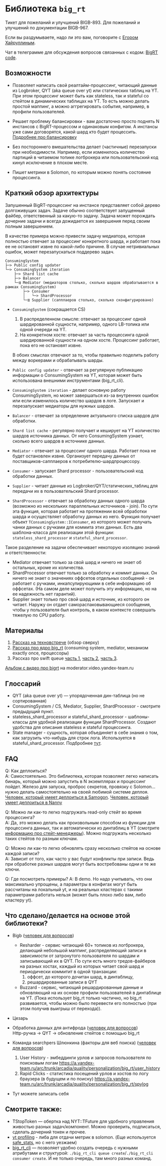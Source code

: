 # Библиотека `big_rt`

Тикет для пожеланий и улучшений BIGB-893. Для пожеланий и улучшений по документации BIGB-967.

Если вы раздумываете, надо ли это вам, поговорите с [Егором Хайруллиным](https://staff.yandex-team.ru/mikari).

Чат в телеграмме для обсуждения вопросов связанных с кодом: [BigRT code](https://t.me/joinchat/AXv6gBoN8SGEG6zrT-Lmyg).

## Возможности

* Позволяет написать свой реалтайм-процессинг, читающий данные из Logbroker, QYT (aka queue over yt) или статических таблиц на YT.
При этом процессинг может быть как stateless, так и stateful со стейтом в динамических таблицах на YT.
То есть можно делать простой маппинг, а можно аггрегировать события, например, в профили пользователей.

* Решает проблему балансировки - вам достаточно просто поднять N инстансов с BigRT-процессом и одинаковым конфигом.
А инстансы уже сами договорятся, какой шард кто будет процессить.
[Подробнее про балансировку](lib/consuming_system/master_slave_balancer)

* Без постороннего вмешательства делает (частичные) перезапуски при необходимости.
Например, если изменилось количество партиций в читаемом топике логброкера или пользовательский код кинул исключение в плохом месте.

* Пишет метрики в Solomon, по которым можно понять состояние процессинга.


## Краткий обзор архитектуры

Запушенный BigRT-процессинг на инстансе представляет собой дерево долгоживущих задач.
Задаче обычно соответствует запущенный файбер, ответственный за какую-то задачу.
Задача может порождать дочерние задачи и всегда дожидается их завершения перед своим полным завершением.

В качестве примера можно привести задачу медиатора,
которая полностью отвечает за процессинг конкретного шарда, и работает пока ее не остановят извне по какой-либо причине.
В случае нетривиальных ошибок, может перезапускаться поддерево задач.

```
ConsumingSystem
├─> Public config updater
└─> ConsumingSystem iteration
    ├─> Shard list cache
    ├─> Balancer
    └─⇶ Mediator (медиаторов столько, сколько шардов обрабатывается в рамках ConsumingSystem)
        ├─> Consumer
        │   └─> ShardProcessor
        └─⇶ Supplier (сапплаеров столько, сколько сконфигурировано)
```

* `ConsumingSystem` (сокращается CS)
  1) В распределенном смысле: отвечает за процессинг одной шардированной сущности, например, одного LB-топика или одной очереди на YT.
  2) На конкретном хосте: отвечает за часть процессинга одной шардированной сущности на одном хосте.
     Процессинг работает, пока его не остановят извне.

  В обоих смыслах отвечают за то, чтобы правильно поделить работу между воркерами и обрабатывать шарды.
* `Public config updater` - отвечает за регулярную публикацию информации о ConsumingSystem на YT,
   которая может быть использована внешними инструментами (big_rt_cli).
* `ConsumingSystem iteration` - делает основную работу ConsumingSystem,
   но может завершаться из-за внутренних ошибок или если изменилось количество шардов в логе.
   Запускает и перезапускает медиаторы для нужных шардов.
* `Balancer` - отвечает за определение актуального списка шардов для обработки.
* `Shard list cache` - регулярно получает и кеширует на YT количество шардов источника данных. 
   От него ConsumingSystem узнает, сколько всего шардов в источнике данных.
* `Mediator` - отвечает за процессинг одного шарда.
   Работает пока не будет остановлен извне.
   Организует передачу данных от поставщиков-сапплаеров к потребителю-шардпроцессору.
* `Consumer` - запускает Shard processor - пользовательский код обработки данных.
* `Supplier` - читает данные из Logbroker/QYT/статических_таблиц для передачи их в пользовательский Shard processor.
* `ShardProcessor` - отвечает за обработку данных одного шарда
   (возможно из нескольких параллельных источников - join).
   По сути эта функция, которая работает на протяжении всей обработки шарда
   и осуществляет обработку данных из него.
   Функция получает объект `TConsumingSystem::IConsumer`, из которого может получать
   чанки данных с ручками для коммита этих данных.
   Есть два шаблона-класса для реализации этой функции: `stateless_shard_processor` и `stateful_shard_processor`.

Такое разделение на задачи обеспечивает некоторую изоляцию знаний и ответственности:
* Mediator отвечает только за свой шард и ничего не знает об остальных, кроме их количества.
* ShardProcessor отвечает только за обработку и коммит данных.
  Он ничего не знает о значениях оффсетов отдельных сообщений -
  он работает с ручками, инкапсулирующими в себе информацию об оффсетах.
  (На самом деле может получить эту информацию, но на ее надежность нет гарантий).
* Supplier знает только про свой шард и источник, из которого он читает.
  Наружу он отдает самораспаковывающиеся сообщения, чтобы у пользователя был контроль, в каком контексте совершать тяжелую по CPU работу.

## Материалы
1) [Рассказ на техновстрече](https://wiki.yandex-team.ru/market/development/indexer/technomeetup/#2020-09-24texnovstrechamarketasegoromxajjrullinymijuriempechatnovymprobigrticaesar) (обзор сверху)
2) [Рассказ про ядро big_rt](https://frontend.vh.yandex-team.ru/player/46630693375073fbbaba84306061f8e6?from=partner&mute=1&autoplay=1&tv=0&no_ad=false&loop=true&play_on_visible=false) (consuming system, mediator, механизм exactly once, процессоры)
3) Рассказ про swift queue [часть 1](https://frontend.vh.yandex-team.ru/player/4c36dd365c346c6eb1533e7140a87d5b?from=partner&mute=1&autoplay=1&tv=0&no_ad=false&loop=true&play_on_visible=false), [часть 2](https://frontend.vh.yandex-team.ru/player/4a3ba27eeb079fb984223de42c1030ec?from=partner&mute=1&autoplay=1&tv=0&no_ad=false&loop=true&play_on_visible=false), [часть 3](https://frontend.vh.yandex-team.ru/player/453a18c294fde5ac8a3731913059716c?from=partner&mute=1&autoplay=1&tv=0&no_ad=false&loop=true&play_on_visible=false).

[Альбом с видео про bigrt](https://moderator.video.yandex-team.ru/m/service-films?offset=0&service=video-nda&albumN=926) на moderator.video.yandex-team.ru

## Глоссарий

* QYT (aka queue over yt) — упорядоченная дин-таблица (но не сортированная)
* ConsumingSystem / CS, Mediator, Supplier, ShardProcessor - смотрите предыдущий пункт.
* stateless_shard_processor и stateful_shard_processor - шаблоны-классы для удобной реализации функции ShardProcessor. Создают удобства для описания stateless и stateful процессинга.
* State manager - сущность, которая объединяет в себе знания о том, как загрузить что-нибудь для строк лога. Используется в stateful_shard_processor. Подбробнее [тут](lib/processing/state_manager).


## FAQ

Q: Как деплоиться?
<br>
A: Самостоятельно. Это библиотека, которая позволяет легко написать бинарь, который можно запустить в N экземплярах и процессинг пойдет.
Железо для запуска, проброс секретов, провязку с Solomon... нужно делать самостоятельно на своей любимой системе деплоя.
[Человек, который умеет деплоиться в Samogon](https://staff.yandex-team.ru/pechatnov).
[Человек, который умеет деплоиться в Nanny](https://staff.yandex-team.ru/nicklavr?from=suggest)

Q: Можно ли как-то легко подгружать read-only стейт во время процессинга?
<br>
A: Да, это можно делать как произвольным способом из функции для процессинга данных,
так и автоматически из динтаблиц в YT (смотрите [информацию про стейт-менеджеры](lib/processing/state_manager)).
Можно подгружать несколько таких стейтов по разным ключам.

Q: Можно ли как-то легко обновлять сразу несколько стейтов на основе каждой записи?
<br>
A: Зависит от того, как часто у вас будут конфликты при записи.
Ведь при обработке разных шардов могут быть востребованы одни и те же ключи.

Q: Где посмотреть примеры?
A: В demo. Но надо учитывать, что они максимально упрощены, а параметры в конфигах могут быть рассчитаны на локальный yt, и на реальных кластерах с такими параметрами работать нельзя (может быть плохо либо вам, либо кластеру yt).

## Что сделано/делается на основе этой библиотеки?
* Bigb ([человек для вопросов](https://staff.yandex-team.ru/pechatnov))
  * Resharder - сервис читающий 60+ топиков из логброкера, делающий небольшой маппинг,
  распределяющий записи в зависимости от затронутого пользователя по шардам и записывающий их в QYT.
  По сути есть много тредов-файберов на разных хостах,
   каждый из которых читает свой шард и
   периодически коммитит в одной транзакции:
    1) оффсет, до которого дочитан шард, в динтаблицу,
    2) решардированные записи в QYT
  * Buzzard - сервис, читающий решардированные данные и
  обновляющий на их основе профили пользователей в динтаблице на YT.
  (Пока использует big_rt только частично, но big_rt развивается,
   чтобы можно было перевести его полностью (при этом получив выигрыш от перехода)).
* Цезарь
* Oбработка данных для антифрода ([человек для вопросов](https://staff.yandex-team.ru/nicklavr))
<br>  Http-ручка -> QYT -> обновление стейтов с помощью big_rt
* Команда searchpers Шлюнкина (факторы для веб поиска) ([человек для вопросов](https://staff.yandex-team.ru/skorodumov-s))
    1. User History - эмбеддинги урлов и запросов пользователя по поисковым логам
    https://a.yandex-team.ru/arc/trunk/arcadia/quality/personalization/big_rt/user_history
    2. Rapid Clicks - статистика посещений урлов и хостов по логу браузера (в будущем и по поиску)
    https://a.yandex-team.ru/arc/trunk/arcadia/quality/personalization/big_rt/spylog

* Тут можете записать себя


## Смотрите также:
* TStopToken — обертка над NYT::TFuture для удобного управления живостью разных задач/компонент.
Можно проверить, подписаться, сделать дочерний токен и прочее.
* [yt profiling](https://a.yandex-team.ru/arc/trunk/arcadia/yt/yt/library/profiling) - либа для отдачи метрик в solomon. (Еще используется [safe_stats](https://a.yandex-team.ru/arc/trunk/arcadia/library/cpp/safe_stats), но с него уезжаем)
* [big_rt_cli](https://a.yandex-team.ru/arc/trunk/arcadia/ads/bsyeti/big_rt/cli) — позволяет удобно создать очередь с нужными атрибутами и структурой:  `./big_rt_cli queue create`/`./big_rt_cli consumer create`. И не только очередь, там много разных команд.
